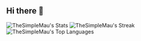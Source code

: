 ## Hi there 👋

![TheSimpleMau's Stats](https://github-readme-stats.vercel.app/api?username=TheSimpleMau&theme=blueberry&show_icons=true&hide_border=false&count_private=true)
![TheSimpleMau's Streak](https://github-readme-streak-stats.herokuapp.com/?user=TheSimpleMau&theme=blueberry&hide_border=false)
![TheSimpleMau's Top Languages](https://github-readme-stats.vercel.app/api/top-langs/?username=TheSimpleMau&theme=blueberry&show_icons=true&hide_border=false&layout=compact)

<!--
**TheSimpleMau/TheSimpleMau** is a ✨ _special_ ✨ repository because its `README.md` (this file) appears on your GitHub profile.

Here are some ideas to get you started:

- 🔭 I’m currently working on ...
- 🌱 I’m currently learning ...
- 👯 I’m looking to collaborate on ...
- 🤔 I’m looking for help with ...
- 💬 Ask me about ...
- 📫 How to reach me: ...
- 😄 Pronouns: ...
- ⚡ Fun fact: ...
-->
